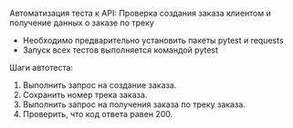 Автоматизация теста к API:
Проверка создания заказа клиентом и получение данных о заказе по треку
- Необходимо предварительно установить пакеты pytest и requests
- Запуск всех тестов выполняется командой pytest

Шаги автотеста:
1. Выполнить запрос на создание заказа.
2. Сохранить номер трека заказа.
3. Выполнить запрос на получения заказа по треку заказа.
4. Проверить, что код ответа равен 200.